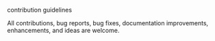 contribution guidelines

All contributions, bug reports, bug fixes, documentation improvements, enhancements, and ideas are welcome.
